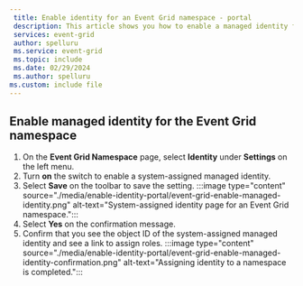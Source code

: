 ```yaml
---
 title: Enable identity for an Event Grid namespace - portal
 description: This article shows you how to enable a managed identity for an Event Grid namespace in the Azure portal.
 services: event-grid
 author: spelluru
 ms.service: event-grid
 ms.topic: include
 ms.date: 02/29/2024
 ms.author: spelluru
ms.custom: include file
---
```


## Enable managed identity for the Event Grid namespace 

1. On the **Event Grid Namespace** page, select **Identity** under **Settings** on the left menu.  
1. Turn **on** the switch to enable a system-assigned managed identity.
1. Select **Save** on the toolbar to save the setting.
    :::image type="content" source="./media/enable-identity-portal/event-grid-enable-managed-identity.png" alt-text="System-assigned identity page for an Event Grid namespace.":::
1. Select **Yes** on the confirmation message.
1. Confirm that you see the object ID of the system-assigned managed identity and see a link to assign roles.
    :::image type="content" source="./media/enable-identity-portal/event-grid-enable-managed-identity-confirmation.png" alt-text="Assigning identity to a namespace is completed.":::
